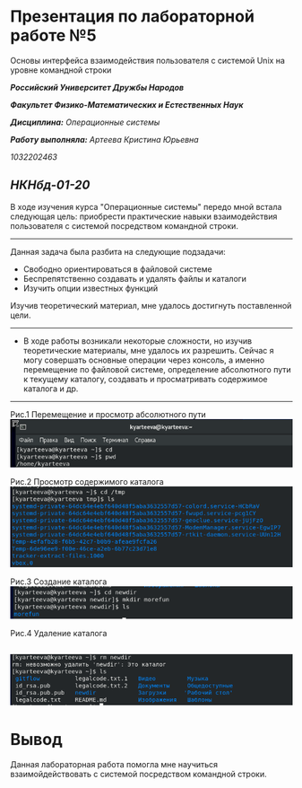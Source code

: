 # Презентация по лабораторной работе №5
 Основы интерфейса взаимодействия пользователя с системой Unix на уровне командной строки

***Российский Университет Дружбы Народов***

***Факультет Физико-Математических и Естественных Наук***

 ***Дисциплина:*** *Операционные системы*

 ***Работу выполняла:*** *Артеева Кристина Юрьевна*

 *1032202463*

 *НКНбд-01-20*
 ---

В ходе изучения курса "Операционные системы" передо мной встала следующая цель: приобрести практические навыки взаимодействия пользователя с системой
посредством командной строки.

 ---
 Данная задача была разбита на следующие подзадачи:
- Свободно ориентироваться в файловой системе
- Беспрепятственно создавать и удалять файлы и каталоги
- Изучить опции известных функций


 Изучив теоретический материал, мне удалось достигнуть поставленной цели.

 ---

 * В ходе работы возникали некоторые сложности, но изучив теоретические материалы, мне удалось их разрешить.
Сейчас я могу совершать основные операции через консоль, а именно 
перемещение по файловой системе, определение абсолютного пути к текущему каталогу, создавать и просматривать содержимое каталога и др.
 ---
Рис.1 Перемещение и просмотр абсолютного пути
 ![Выполнение команд](screens\5.1.png)

Рис.2 Просмотр содержимого каталога
 ![Выполнение команд](screens\5.2.png)

Рис.3 Создание каталога
 ![Выполнение команд](screens\5.9.png)

Рис.4 Удаление каталога

 ![Выполнение команд](screens\5.11.png)
 ---

 # Вывод
 Данная лабораторная работа помогла мне научиться взаимойдействовать с системой посредством командной строки.